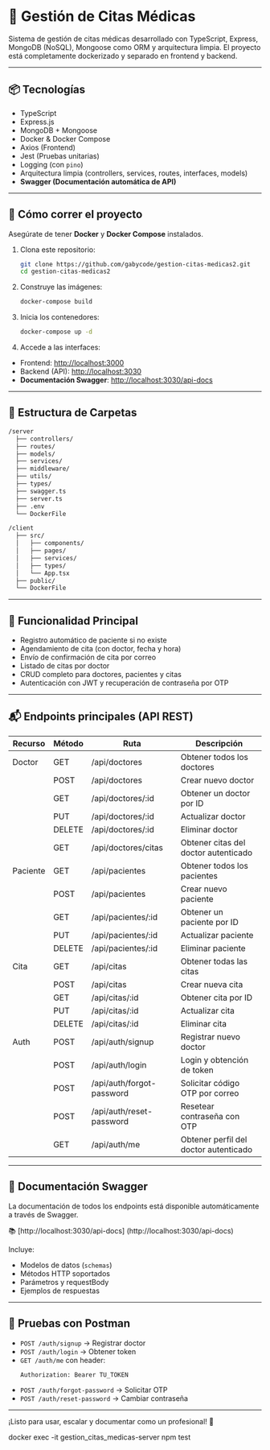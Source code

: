 # 🏥 Gestión de Citas Médicas

Sistema de gestión de citas médicas desarrollado con TypeScript, Express, MongoDB (NoSQL), Mongoose como ORM y arquitectura limpia. El proyecto está completamente dockerizado y separado en frontend y backend.

---

## 📦 Tecnologías

- TypeScript
- Express.js
- MongoDB + Mongoose
- Docker & Docker Compose
- Axios (Frontend)
- Jest (Pruebas unitarias)
- Logging (con `pino`)
- Arquitectura limpia (controllers, services, routes, interfaces, models)
- **Swagger (Documentación automática de API)**

---

## 🐳 Cómo correr el proyecto

Asegúrate de tener **Docker** y **Docker Compose** instalados.

1. Clona este repositorio:
   ```bash
   git clone https://github.com/gabycode/gestion-citas-medicas2.git
   cd gestion-citas-medicas2
   ```

2. Construye las imágenes:
   ```bash
   docker-compose build
   ```

3. Inicia los contenedores:
   ```bash
   docker-compose up -d
   ```

4. Accede a las interfaces:

- Frontend: [http://localhost:3000](http://localhost:3000)
- Backend (API): [http://localhost:3030](http://localhost:3030)
- **Documentación Swagger**: [http://localhost:3030/api-docs](http://localhost:3030/api-docs)

---

## 🧱 Estructura de Carpetas

```bash
/server
  ├── controllers/
  ├── routes/
  ├── models/
  ├── services/
  ├── middleware/
  ├── utils/
  ├── types/
  ├── swagger.ts
  ├── server.ts
  ├── .env
  └── DockerFile

/client
  ├── src/
  │   ├── components/
  │   ├── pages/
  │   ├── services/
  │   ├── types/
  │   └── App.tsx
  ├── public/
  └── DockerFile
```

---

## 📅 Funcionalidad Principal

- Registro automático de paciente si no existe
- Agendamiento de cita (con doctor, fecha y hora)
- Envío de confirmación de cita por correo
- Listado de citas por doctor
- CRUD completo para doctores, pacientes y citas
- Autenticación con JWT y recuperación de contraseña por OTP

---

## 📬 Endpoints principales (API REST)

| Recurso   | Método | Ruta                      | Descripción                            |
|-----------|--------|---------------------------|----------------------------------------|
| Doctor    | GET    | /api/doctores             | Obtener todos los doctores             |
|           | POST   | /api/doctores             | Crear nuevo doctor                     |
|           | GET    | /api/doctores/:id         | Obtener un doctor por ID               |
|           | PUT    | /api/doctores/:id         | Actualizar doctor                      |
|           | DELETE | /api/doctores/:id         | Eliminar doctor                        |
|           | GET    | /api/doctores/citas       | Obtener citas del doctor autenticado   |
| Paciente  | GET    | /api/pacientes            | Obtener todos los pacientes            |
|           | POST   | /api/pacientes            | Crear nuevo paciente                   |
|           | GET    | /api/pacientes/:id        | Obtener un paciente por ID             |
|           | PUT    | /api/pacientes/:id        | Actualizar paciente                    |
|           | DELETE | /api/pacientes/:id        | Eliminar paciente                      |
| Cita      | GET    | /api/citas                | Obtener todas las citas                |
|           | POST   | /api/citas                | Crear nueva cita                       |
|           | GET    | /api/citas/:id            | Obtener cita por ID                    |
|           | PUT    | /api/citas/:id            | Actualizar cita                        |
|           | DELETE | /api/citas/:id            | Eliminar cita                          |
| Auth      | POST   | /api/auth/signup          | Registrar nuevo doctor                 |
|           | POST   | /api/auth/login           | Login y obtención de token             |
|           | POST   | /api/auth/forgot-password | Solicitar código OTP por correo        |
|           | POST   | /api/auth/reset-password  | Resetear contraseña con OTP            |
|           | GET    | /api/auth/me              | Obtener perfil del doctor autenticado  |

---

## 📄 Documentación Swagger

La documentación de todos los endpoints está disponible automáticamente a través de Swagger.

📚 [http://localhost:3030/api-docs] (http://localhost:3030/api-docs)

Incluye:
- Modelos de datos (`schemas`)
- Métodos HTTP soportados
- Parámetros y requestBody
- Ejemplos de respuestas

---

## 🧪 Pruebas con Postman

- `POST /auth/signup` → Registrar doctor
- `POST /auth/login` → Obtener token
- `GET /auth/me` con header:
  ```
  Authorization: Bearer TU_TOKEN
  ```
- `POST /auth/forgot-password` → Solicitar OTP
- `POST /auth/reset-password` → Cambiar contraseña

---

¡Listo para usar, escalar y documentar como un profesional! 🚀

docker exec -it gestion_citas_medicas-server npm test
